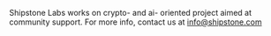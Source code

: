 Shipstone Labs works on crypto- and ai- oriented project aimed at community support. For more info, contact us at info@shipstone.com
